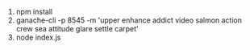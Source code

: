 1. npm install
2. ganache-cli -p 8545 -m 'upper enhance addict video salmon action crew sea attitude glare settle carpet'
3. node index.js